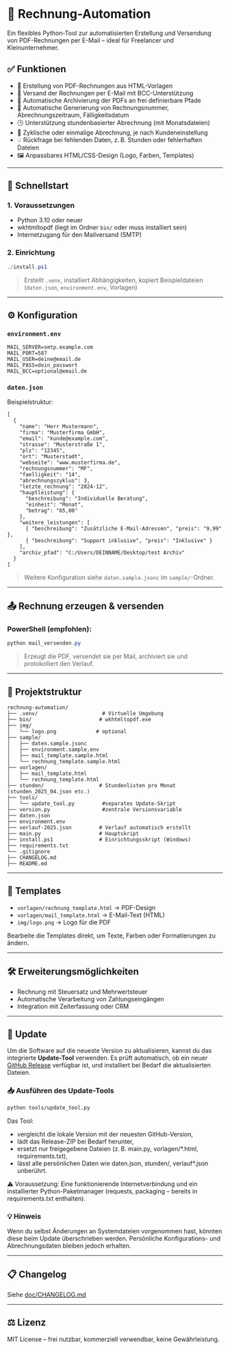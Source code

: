 # 🧾 Rechnung-Automation

Ein flexibles Python-Tool zur automatisierten Erstellung und Versendung von PDF-Rechnungen per E-Mail – ideal für Freelancer und Kleinunternehmer.

## ✅ Funktionen

- 📄 Erstellung von PDF-Rechnungen aus HTML-Vorlagen
- 📧 Versand der Rechnungen per E-Mail mit BCC-Unterstützung
- 📁 Automatische Archivierung der PDFs an frei definierbare Pfade
- 🧠 Automatische Generierung von Rechnungsnummer, Abrechnungszeitraum, Fälligkeitsdatum
- 🕒 Unterstützung stundenbasierter Abrechnung (mit Monatsdateien)
- 🔁 Zyklische oder einmalige Abrechnung, je nach Kundeneinstellung
- 💡 Rückfrage bei fehlenden Daten, z. B. Stunden oder fehlerhaften Dateien
- 🖼 Anpassbares HTML/CSS-Design (Logo, Farben, Templates)

---

## 🚀 Schnellstart

### 1. Voraussetzungen

- Python 3.10 oder neuer
- wkhtmltopdf (liegt im Ordner `bin/` oder muss installiert sein)
- Internetzugang für den Mailversand (SMTP)

### 2. Einrichtung

```powershell
./install.ps1
```

> Erstellt `.venv`, installiert Abhängigkeiten, kopiert Beispieldateien (`daten.json`, `environment.env`, Vorlagen)

---

## ⚙️ Konfiguration

### `environment.env`

```env
MAIL_SERVER=smtp.example.com
MAIL_PORT=587
MAIL_USER=deine@email.de
MAIL_PASS=dein_passwort
MAIL_BCC=optional@email.de
```

### `daten.json`

Beispielstruktur:

```jsonc
[
  {
    "name": "Herr Mustermann",
    "firma": "Musterfirma GmbH",
    "email": "kunde@example.com",
    "strasse": "Musterstraße 1",
    "plz": "12345",
    "ort": "Musterstadt",
    "webseite": "www.musterfirma.de",
    "rechnungsnummer": "MF",
    "faelligkeit": "14",
    "abrechnungszyklus": 3,
    "letzte_rechnung": "2024-12",
    "hauptleistung": {
      "beschreibung": "Individuelle Beratung",
      "einheit": "Monat",
      "betrag": "65,00"
    },
    "weitere_leistungen": [
      { "beschreibung": "Zusätzliche E-Mail-Adressen", "preis": "9,99" },
      { "beschreibung": "Support inklusive", "preis": "Inklusive" }
    ],
    "archiv_pfad": "C:/Users/DEINNAME/Desktop/test Archiv"
  }
]
```

> Weitere Konfiguration siehe `daten.sample.jsonc` im `sample/`-Ordner.

---

## 📤 Rechnung erzeugen & versenden

### PowerShell (empfohlen):

```powershell
python mail_versenden.py
```

> Erzeugt die PDF, versendet sie per Mail, archiviert sie und protokolliert den Verlauf.

---

## 📁 Projektstruktur

```
rechnung-automation/
├── .venv/                     # Virtuelle Umgebung
├── bin/                      # wkhtmltopdf.exe
├── img/
│   └── logo.png             # optional
├── sample/
│   ├── daten.sample.jsonc
│   ├── environment.sample.env
│   ├── mail_template.sample.html
│   └── rechnung_template.sample.html
├── vorlagen/
│   ├── mail_template.html
│   └── rechnung_template.html
├── stunden/                  # Stundenlisten pro Monat (stunden_2025_04.json etc.)
├── tools/
│   └── update_tool.py         #separates Update-Skript
├── version.py                 #zentrale Versionsvariable
├── daten.json
├── environment.env
├── verlauf-2025.json         # Verlauf automatisch erstellt
├── main.py                   # Hauptskript
├── install.ps1               # Einrichtungsskript (Windows)
├── requirements.txt
└── .gitignore
├── CHANGELOG.md
├── README.md
```

---

## 🧩 Templates

- `vorlagen/rechnung_template.html` → PDF-Design
- `vorlagen/mail_template.html` → E-Mail-Text (HTML)
- `img/logo.png` → Logo für die PDF

Bearbeite die Templates direkt, um Texte, Farben oder Formatierungen zu ändern.

---

## 🛠 Erweiterungsmöglichkeiten

- Rechnung mit Steuersatz und Mehrwertsteuer
- Automatische Verarbeitung von Zahlungseingängen
- Integration mit Zeiterfassung oder CRM

---

## 🔄 Update

Um die Software auf die neueste Version zu aktualisieren, kannst du das integrierte **Update-Tool** verwenden. Es prüft automatisch, ob ein neuer [GitHub Release](https://github.com/jan-erbert/rechnung-automation/releases) verfügbar ist, und installiert bei Bedarf die aktualisierten Dateien.

### 📥 Ausführen des Update-Tools

```bash
python tools/update_tool.py
```
Das Tool:

- vergleicht die lokale Version mit der neuesten GitHub-Version,
- lädt das Release-ZIP bei Bedarf herunter,
- ersetzt nur freigegebene Dateien (z. B. main.py, vorlagen/*.html, requirements.txt),
- lässt alle persönlichen Daten wie daten.json, stunden/, verlauf*.json unberührt.

⚠️ Voraussetzung: Eine funktionierende Internetverbindung und ein installierter Python-Paketmanager (requests, packaging – bereits in requirements.txt enthalten).

### 💡 Hinweis

Wenn du selbst Änderungen an Systemdateien vorgenommen hast, könnten diese beim Update überschrieben werden. Persönliche Konfigurations- und Abrechnungsdaten bleiben jedoch erhalten.

---

## 📋 Changelog

Siehe [doc/CHANGELOG.md](doc/CHANGELOG.md)

---

## ⚖️ Lizenz

MIT License – frei nutzbar, kommerziell verwendbar, keine Gewährleistung.